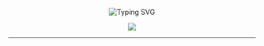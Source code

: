 <!-- HEADER -->
<p align="center">
  <img src="https://readme-typing-svg.demolab.com?font=Fira+Code&pause=1000&color=66F700&background=001CFF00&width=600&lines=Microsoft+Certified+Cyber+Security+Enthusiast" alt="Typing SVG" />
</p>

<p align="center">
  <img src="https://img.shields.io/badge/Microsoft%20Certified-Cyber%20Security%20Enthusiast-000000?style=for-the-badge&logo=microsoft&logoColor=white&labelColor=FF00FF" />
</p>

---



